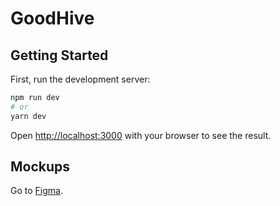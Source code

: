 # GoodHive

## Getting Started

First, run the development server:

```bash
npm run dev
# or
yarn dev
```

Open [http://localhost:3000](http://localhost:3000) with your browser to see the result.

## Mockups

Go to [Figma](https://www.figma.com/file/pfqWpXzacijRjsIlG4TXPt/GoodHive---20OCT2022%2C-Ver01?node-id=0%3A1&t=LgGTvxs4GtQynmAe-0).
